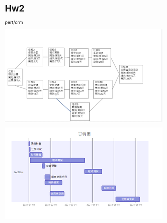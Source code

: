 # Hw2

pert/crm

![pert/crm](https://github.com/Angel67894/Hw2/blob/main/1.png)



![甘特圖](https://github.com/Angel67894/Hw2/blob/main/2.png)

